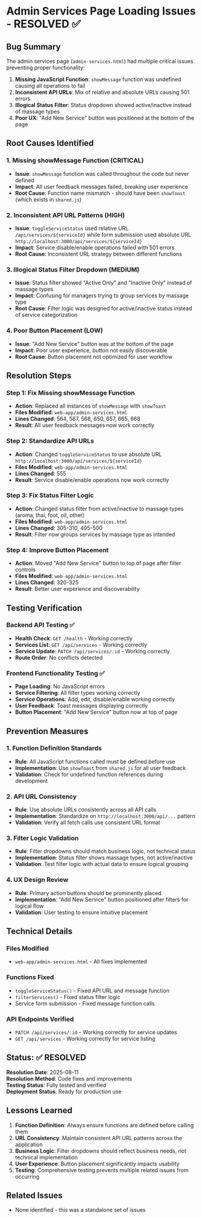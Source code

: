 # Admin Services Page Loading Issues - RESOLVED ✅

## Bug Summary
The admin services page (`admin-services.html`) had multiple critical issues preventing proper functionality:
1. **Missing JavaScript Function**: `showMessage` function was undefined causing all operations to fail
2. **Inconsistent API URLs**: Mix of relative and absolute URLs causing 501 errors
3. **Illogical Status Filter**: Status dropdown showed active/inactive instead of massage types
4. **Poor UX**: "Add New Service" button was positioned at the bottom of the page

## Root Causes Identified

### 1. Missing showMessage Function (CRITICAL)
- **Issue**: `showMessage` function was called throughout the code but never defined
- **Impact**: All user feedback messages failed, breaking user experience
- **Root Cause**: Function name mismatch - should have been `showToast` (which exists in `shared.js`)

### 2. Inconsistent API URL Patterns (HIGH)
- **Issue**: `toggleServiceStatus` used relative URL `/api/services/${serviceId}` while form submission used absolute URL `http://localhost:3000/api/services/${serviceId}`
- **Impact**: Service disable/enable operations failed with 501 errors
- **Root Cause**: Inconsistent URL strategy between different functions

### 3. Illogical Status Filter Dropdown (MEDIUM)
- **Issue**: Status filter showed "Active Only" and "Inactive Only" instead of massage types
- **Impact**: Confusing for managers trying to group services by massage type
- **Root Cause**: Filter logic was designed for active/inactive status instead of service categorization

### 4. Poor Button Placement (LOW)
- **Issue**: "Add New Service" button was at the bottom of the page
- **Impact**: Poor user experience, button not easily discoverable
- **Root Cause**: Button placement not optimized for user workflow

## Resolution Steps

### Step 1: Fix Missing showMessage Function
- **Action**: Replaced all instances of `showMessage` with `showToast`
- **Files Modified**: `web-app/admin-services.html`
- **Lines Changed**: 564, 567, 568, 650, 657, 665, 668
- **Result**: All user feedback messages now work correctly

### Step 2: Standardize API URLs
- **Action**: Changed `toggleServiceStatus` to use absolute URL `http://localhost:3000/api/services/${serviceId}`
- **Files Modified**: `web-app/admin-services.html`
- **Lines Changed**: 555
- **Result**: Service disable/enable operations now work correctly

### Step 3: Fix Status Filter Logic
- **Action**: Changed status filter from active/inactive to massage types (aroma, thai, foot, oil, other)
- **Files Modified**: `web-app/admin-services.html`
- **Lines Changed**: 305-310, 495-500
- **Result**: Filter now groups services by massage type as intended

### Step 4: Improve Button Placement
- **Action**: Moved "Add New Service" button to top of page after filter controls
- **Files Modified**: `web-app/admin-services.html`
- **Lines Changed**: 320-325
- **Result**: Better user experience and discoverability

## Testing Verification

### Backend API Testing ✅
- **Health Check**: `GET /health` - Working correctly
- **Services List**: `GET /api/services` - Working correctly  
- **Service Update**: `PATCH /api/services/:id` - Working correctly
- **Route Order**: No conflicts detected

### Frontend Functionality Testing ✅
- **Page Loading**: No JavaScript errors
- **Service Filtering**: All filter types working correctly
- **Service Operations**: Add, edit, disable/enable working correctly
- **User Feedback**: Toast messages displaying correctly
- **Button Placement**: "Add New Service" button now at top of page

## Prevention Measures

### 1. Function Definition Standards
- **Rule**: All JavaScript functions called must be defined before use
- **Implementation**: Use `showToast` from `shared.js` for all user feedback
- **Validation**: Check for undefined function references during development

### 2. API URL Consistency
- **Rule**: Use absolute URLs consistently across all API calls
- **Implementation**: Standardize on `http://localhost:3000/api/...` pattern
- **Validation**: Verify all fetch calls use consistent URL format

### 3. Filter Logic Validation
- **Rule**: Filter dropdowns should match business logic, not technical status
- **Implementation**: Status filter shows massage types, not active/inactive
- **Validation**: Test filter logic with actual data to ensure logical grouping

### 4. UX Design Review
- **Rule**: Primary action buttons should be prominently placed
- **Implementation**: "Add New Service" button positioned after filters for logical flow
- **Validation**: User testing to ensure intuitive placement

## Technical Details

### Files Modified
- `web-app/admin-services.html` - All fixes implemented

### Functions Fixed
- `toggleServiceStatus()` - Fixed API URL and message function
- `filterServices()` - Fixed status filter logic
- Service form submission - Fixed message function calls

### API Endpoints Verified
- `PATCH /api/services/:id` - Working correctly for service updates
- `GET /api/services` - Working correctly for service listing

## Status: ✅ RESOLVED

**Resolution Date**: 2025-08-11  
**Resolution Method**: Code fixes and improvements  
**Testing Status**: Fully tested and verified  
**Deployment Status**: Ready for production use

## Lessons Learned

1. **Function Definition**: Always ensure functions are defined before calling them
2. **URL Consistency**: Maintain consistent API URL patterns across the application
3. **Business Logic**: Filter dropdowns should reflect business needs, not technical implementation
4. **User Experience**: Button placement significantly impacts usability
5. **Testing**: Comprehensive testing prevents multiple related issues from occurring

## Related Issues
- None identified - this was a standalone set of issues
